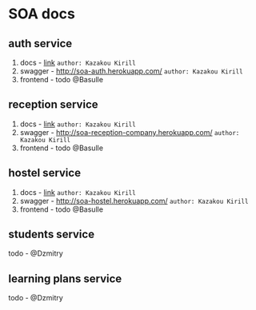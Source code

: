 # SOA docs

## auth service 

1) docs - [link](auth-docs.md) `author: Kazakou Kirill`
2) swagger - http://soa-auth.herokuapp.com/ `author: Kazakou Kirill`
3) frontend - todo @Basulle

## reception service
1) docs - [link](reception-docs.md) `author: Kazakou Kirill`
2) swagger - http://soa-reception-company.herokuapp.com/ `author: Kazakou Kirill`
3) frontend - todo @Basulle

## hostel service
1) docs - [link](hostel-docs.md) `author: Kazakou Kirill`
2) swagger - http://soa-hostel.herokuapp.com/ `author: Kazakou Kirill`
3) frontend - todo @Basulle 

## students service
todo - @Dzmitry

## learning plans service
todo - @Dzmitry
